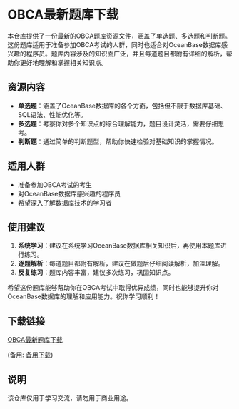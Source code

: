 # OBCA最新题库下载

本仓库提供了一份最新的OBCA题库资源文件，涵盖了单选题、多选题和判断题。这份题库适用于准备参加OBCA考试的人群，同时也适合对OceanBase数据库感兴趣的程序员。题库内容涉及的知识面广泛，并且每道题目都附有详细的解析，帮助你更好地理解和掌握相关知识点。

## 资源内容
- **单选题**：涵盖了OceanBase数据库的各个方面，包括但不限于数据库基础、SQL语法、性能优化等。
- **多选题**：考察你对多个知识点的综合理解能力，题目设计灵活，需要仔细思考。
- **判断题**：通过简单的判断题型，帮助你快速检验对基础知识的掌握情况。

## 适用人群
- 准备参加OBCA考试的考生
- 对OceanBase数据库感兴趣的程序员
- 希望深入了解数据库技术的学习者

## 使用建议
1. **系统学习**：建议在系统学习OceanBase数据库相关知识后，再使用本题库进行练习。
2. **逐题解析**：每道题目都附有解析，建议在做题后仔细阅读解析，加深理解。
3. **反复练习**：题库内容丰富，建议多次练习，巩固知识点。

希望这份题库能够帮助你在OBCA考试中取得优异成绩，同时也能够提升你对OceanBase数据库的理解和应用能力。祝你学习顺利！

## 下载链接
[OBCA最新题库下载](https://pan.quark.cn/s/c1ba7b8887ed) 

(备用: [备用下载](https://pan.baidu.com/s/1NIhQPDkfS-RoS3UNTqzW8A?pwd=1234))

## 说明

该仓库仅用于学习交流，请勿用于商业用途。
